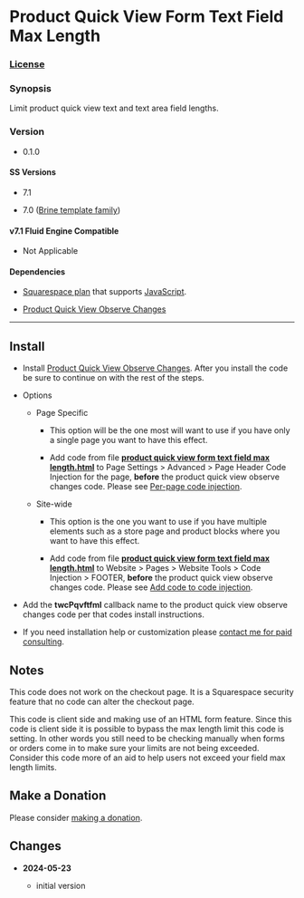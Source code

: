 # Product Quick View Form Text Field Max Length

### [License][1]

### Synopsis

Limit product quick view text and text area field lengths.

### Version

  * 0.1.0

#### SS Versions

  * 7.1
  
  * 7.0 ([Brine template family][2])

#### v7.1 Fluid Engine Compatible

  * Not Applicable

#### Dependencies

  * [Squarespace plan][3] that supports [JavaScript][4].
  
  * [Product Quick View Observe Changes][5]

---

## Install

* Install [Product Quick View Observe Changes][5]. After you install the code be
  sure to continue on with the rest of the steps.
  
* Options

  * Page Specific
  
    * This option will be the one most will want to use if you have only a
      single page you want to have this effect.
      
    * Add code from file **[product quick view form text field max
      length.html][7]** to Page Settings > Advanced > Page Header Code Injection
      for the page, **before** the product quick view observe changes code.
      Please see [Per-page code injection][8].
      
  * Site-wide
  
    * This option is the one you want to use if you have multiple elements such
      as a store page and product blocks where you want to have this effect.
      
    * Add code from file **[product quick view form text field max
      length.html][7]** to Website > Pages > Website Tools > Code Injection >
      FOOTER, **before** the product quick view observe changes code. Please see
      [Add code to code injection][9].
      
* Add the **twcPqvftfml** callback name to the product quick view observe
  changes code per that codes install instructions.
  
* If you need installation help or customization please [contact me for paid
  consulting][11].

## Notes

This code does not work on the checkout page. It is a Squarespace security
feature that no code can alter the checkout page.

This code is client side and making use of an HTML form feature. Since this code
is client side it is possible to bypass the max length limit this code is
setting. In other words you still need to be checking manually when forms or
orders come in to make sure your limits are not being exceeded. Consider this
code more of an aid to help users not exceed your field max length limits.

## Make a Donation

Please consider [making a donation][12].

## Changes

<!-- * **2024-05-18**

  * support quick view
  * bumped version to 0.2.0
  -->
* **2024-05-23**

  * initial version

[1]: https://github.com/tomsWebConsulting/twcsl/blob/main/LICENSE.txt#L1
[2]: https://support.squarespace.com/hc/en-us/articles/212512738-Brine-template-family
[3]: https://www.squarespace.com/pricing
[4]: https://en.wikipedia.org/wiki/JavaScript
[5]: https://github.com/tomsWebConsulting/twcsl/tree/main/Element/Product%20Quick%20View%20Observe%20Changes#product-quick-view-observe-changes
[7]: product%20quick%20view%20form%20text%20field%20max%20length.html#L1
[8]: https://support.squarespace.com/hc/en-us/articles/205815908-Using-code-injection#toc-per-page-code-injection
[9]: https://support.squarespace.com/hc/en-us/articles/205815908-Using-code-injection#toc-add-code-to-code-injection
[10]: https://www.heathertovey.com/squarespace-id-finder/
[11]: https://github.com/tomsWebConsulting/twcsl#need-help-installing-or-customizing-the-code
[12]: https://github.com/tomsWebConsulting/twcsl#make-a-donation
